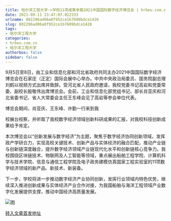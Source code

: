 ```yaml
---
title: 哈尔滨工程大学->学校11项成果参展2021中国国际数字经济博览会 | hrbeu.com.cn
date: 2021-09-11 13:47:07.022333
urlname: 802296ad06a0f952ce1b7609bdca1426
slug: 802296ad06a0f952ce1b7609bdca1426
tags: 
- 哈尔滨工程大学
categories:
- hrbeu.com.cn
- 哈尔滨工程大学
authorbox: false
sidebar: false
---
```

9月5日至8日，由工业和信息化部和河北省政府共同主办2021中国国际数字经济博览会在石家庄（正定）国际会展中心举办。中共中央政治局委员、国务院副总理刘鹤以视频方式出席并致辞。受河北省人民政府邀请，我校党委书记高岩和党委常委、副校长殷敬伟出席博览会。会前，工业和信息化部党组书记、部长肖亚庆和河北省委书记、省人大常委会主任王东峰会见了高岩等参会单位代表。 

博览会期间，肖亚庆、王东峰、许勤一行来到我
<!--more-->
校展台视察，并听取了我校数字经济领域创新科研成果的汇报，对我校科技创新成果给予肯定。 

本次博览会以“创新发展与数字经济”为主题，聚焦于数字经济协同创新领域，发挥政产学研合力，实现高校关键技术、创新产品与实体经济的融合匹配，推动产业链与创新链深度融合，提升数字经济领域产业链现代化水平和创新链核心竞争力。我校围绕区块链技术、物联网及人工智能等领域，重点展出船舶工程学院、计算机科学与技术学院、信息与通信工程学院及电子政务建模仿真国家工程实验室的11项数字经济领域的新产品、新技术、新装备。 

下一步，学校将进一步推动数字经济产业协同创新，发挥行业领域内特色优势，继续深入推进创新成果与实体经济产业合作对接，为我国船舶与海洋工程领域产业数字化发展提供支撑，推动中国经济高质量发展。

![图](http://gongxue.cn/__local/0/4E/42/9F25BA90E0F15A333CD7061BB89_659746B5_19C39.jpg)

[转入文章首发地址](http://gongxue.cn/info/1141/67732.htm)
